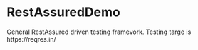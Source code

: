 # RestAssuredDemo
<p>
  General RestAssured driven testing framevork.
  Testing targe is https://reqres.in/
</p>
